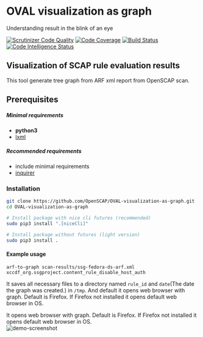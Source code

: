 # OVAL visualization as graph
Understanding result in the blink of an eye

[![Scrutinizer Code Quality](https://scrutinizer-ci.com/g/OpenSCAP/OVAL-visualization-as-graph/badges/quality-score.png?b=master)](https://scrutinizer-ci.com/g/OpenSCAP/OVAL-visualization-as-graph/?branch=master) [![Code Coverage](https://scrutinizer-ci.com/g/OpenSCAP/OVAL-visualization-as-graph/badges/coverage.png?b=master)](https://scrutinizer-ci.com/g/OpenSCAP/OVAL-visualization-as-graph/?branch=master) [![Build Status](https://scrutinizer-ci.com/g/OpenSCAP/OVAL-visualization-as-graph/badges/build.png?b=master)](https://scrutinizer-ci.com/g/OpenSCAP/OVAL-visualization-as-graph/build-status/master) [![Code Intelligence Status](https://scrutinizer-ci.com/g/OpenSCAP/OVAL-visualization-as-graph/badges/code-intelligence.svg?b=master)](https://scrutinizer-ci.com/code-intelligence)

## Visualization of SCAP rule evaluation results
This tool generate tree graph from ARF xml report from OpenSCAP scan.
## Prerequisites
##### Minimal requirements
   - **python3**
   - [lxml](https://pypi.org/project/lxml/)
   
##### Recommended requirements
  * include minimal requirements
  * [inquirer](https://pypi.org/project/inquirer/)

### Installation

```bash
git clone https://github.com/OpenSCAP/OVAL-visualization-as-graph.git
cd OVAL-visualization-as-graph

# Install package with nice cli futures (recommended)
sudo pip3 install ".[niceCli]"

# Install package without futures (light version)
sudo pip3 install .
```
#### Example usage
```
arf-to-graph scan-results/ssg-fedora-ds-arf.xml xccdf_org.ssgproject.content_rule_disable_host_auth
```
It saves all necessary files to a directory named `rule_id` and `date`(The date the graph was created.) in `/tmp`. And default it opens web browser with graph. Default is Firefox. If Firefox not installed it opens default web browser in OS.  

It opens web browser with graph. Default is Firefox. If Firefox not installed it opens default web browser in OS.  
![demo-screenshot](https://raw.githubusercontent.com/OpenSCAP/OVAL-visualization-as-graph/master/demo-screenshot.png "demo-screenshot")
